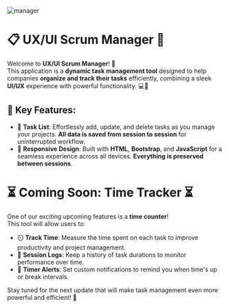 
![manager](https://github.com/user-attachments/assets/8376e6f7-e825-4eed-a9f6-07e440bb0138)

# 📋 **UX/UI Scrum Manager** 🚀

Welcome to **UX/UI Scrum Manager**! 🎉  
This application is a **dynamic task management tool** designed to help companies **organize and track their tasks** efficiently, combining a sleek **UI/UX** experience with powerful functionality. 💻🔧

## 🌟 **Key Features**:
- 📝 **Task List**: Effortlessly add, update, and delete tasks as you manage your projects. **All data is saved from session to session** for uninterrupted workflow.
- 🎨 **Responsive Design**: Built with **HTML**, **Bootstrap**, and **JavaScript** for a seamless experience across all devices. **Everything is preserved between sessions**.

# ⏳ **Coming Soon: Time Tracker** ⏳
One of our exciting upcoming features is a **time counter**!  
This tool will allow users to:
- ⏲️ **Track Time**: Measure the time spent on each task to improve productivity and project management.
- 📅 **Session Logs**: Keep a history of task durations to monitor performance over time.
- 🔔 **Timer Alerts**: Set custom notifications to remind you when time's up or break intervals.

Stay tuned for the next update that will make task management even more powerful and efficient! 🚀

